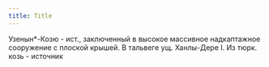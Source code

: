 ```yaml
---
title: Title
---
```


Узенын*-Козю - ист., заключенный в высокое массивное надкаптажное сооружение с
плоской крышей. В тальвеге ущ. Ханлы-Дере I. Из тюрк. козь - источник
